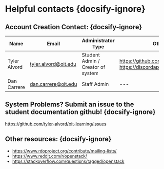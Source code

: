 # Helpful contacts {docsify-ignore}
## Account Creation Contact: {docsify-ignore}
| Name | Email | Administrator Type | Other Contacts |
| --- | --- | --- | --- |
| Tyler Alvord | tyler.alvord@oit.edu | Student Admin / Creator of system | https://github.com/tyler-alvord <br> https://discordapp.com/users/teearay#1523 |
| Dan Carrere | dan.carrere@oit.edu | Staff Admin | --- |


## System Problems? Submit an issue to the student documentation github! {docsify-ignore}
https://github.com/tyler-alvord/oit-learning/issues

## Other resources: {docsify-ignore}
- https://www.rdoproject.org/contribute/mailing-lists/
- https://www.reddit.com/r/openstack/
- https://stackoverflow.com/questions/tagged/openstack

